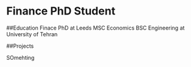 # Finance PhD Student

##Education
Finace PhD at Leeds
MSC Economics
BSC Engineering at University of Tehran


##Projects

SOmehting
